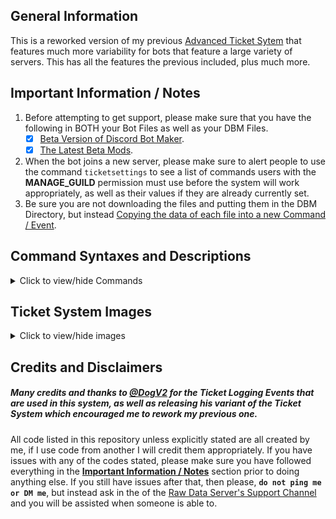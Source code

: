 ## General Information    
This is a reworked version of my previous [Advanced Ticket Sytem](https://github.com/zachdoug24/dbm-projects/tree/adv_ticket_sys) that features much more variability for bots that feature a large variety of servers. This has all the features the previous included, plus much more. 

## Important Information / Notes    

1. Before attempting to get support, please make sure that you have the following in BOTH your Bot Files as well as your DBM Files.
    - [x] [Beta Version of Discord Bot Maker](https://dbotmaker.io/forums/threads/how-to-join-the-beta-version-for-newbies-and-more.63/).
    - [x] [The Latest Beta Mods](https://github.com/Discord-Bot-Maker-Mods/DBM-Mods/tree/beta).
2. When the bot joins a new server, please make sure to alert people to use the command `ticketsettings` to see a list of commands users with the **MANAGE_GUILD** permission must use before the system will work appropriately, as well as their values if they are already currently set.    
3. Be sure you are not downloading the files and putting them in the DBM Directory, but instead [Copying the data of each file into a new Command / Event](https://media.discordapp.net/attachments/491714570058989569/491716398079541279/unknown.png).

## Command Syntaxes and Descriptions    
<details>
  <summary>Click to view/hide Commands</summary>
  <p>
<!--  -->
    
- **Creating a New Ticket** [`newticket.js`](/Ticket%20System/Commands/newticket.js)    
  _These commands will allow you to create a new ticket, either with no reason specified or with whatever you specify._    
  `newticket`, `new`, `createticket`, `newticket <reason>`, `new <reason>`, `createticket <reason>`    
  ####    
- **Closing a Ticket** [`closeticket.js`](/Ticket%20System/Commands/closeticket.js)    
(For users with full ticket permissions)    
_These commands must be run by users who have full permissions in the specific ticket channel this command is run in and will close the ticket after 15 minutes of no activity._    
`closeticket`, `close`, `closeticket <reason>`, `close <reason>`    
####    
- **Forceclosing a Ticket** [`forcecloseticket.js`](/Ticket%20System/Commands/forcecloseticket.js)    
(For the roles specified as support and managers)    
_These commands will instantly close the ticket channel it is used in._    
`forcecloseticket`, `forceclose`, `fclose`, `forcecloseticket <reason>`, `forceclose <reason>`, `fclose <reason>`    
####    
- **Adding a User to a Ticket** [`addticket.js`](/Ticket%20System/Commands/addticket.js)    
(Can only done by users with full ticket permissions)    
_This command will add a user to the ticket, either with full permissions which will enable them to do what the original creator could do, or with normal permissions which will only enable viewing and speaking in the channel. By default it adds them with normal permissions._    
`adduser <@user>`, `adduser <@user> normal`, `adduser <@user> full`
####    
- **Elevating the Ticket to Management Only** [`elevateticket.js`](/Ticket%20System/Commands/elevateticket.js)    
(For the roles specified as support and managers)    
_This command will cause users in the designated support team role to be unable to view the ticket anymore, thus making it for management only._    
`elevateticket`, `eticket`    
####    
- **Claiming a Ticket** [`claimticket.js`](/Ticket%20System/Commands/claimticket.js)    
(For the roles specified as support and managers)    
_This command will 'claim' a ticket, meaning that it is notifying the user that the member who ran the command will be the one primarily helping you with your issue. This still allows users with the support and manager roles to see and assist, however._    
`claimticket`, `cticket`    
####    
- **Setting the Tickets Category** [`setticketcategoryid.js`](/Ticket%20System/Commands/setticketcategoryid.js)    
(Only for users with "MANAGE_GUILD" permissions)    
_This will setup the category that tickets are sent to once created. This MUST be a category ID and it must be valid, else everything will break._    
`setticketcategoryid <Category ID>`, `settcatid <Category ID>`    
####    
- **Setting the Ticket Log** [`setticketlog.js`](/Ticket%20System/Commands/setticketlog.js)     
(Only for users with "MANAGE_GUILD" permissions)    
_This will set the channel that ticket creations, deletions and updates will be logged to._    
`setticketlog <#channel-name>`, `settlog <#channel-name>`        
####    
- **Setting the Post-Ticket Log File Log** [`setticketfilelog.js`](/Ticket%20System/Commands/setticketfilelog.js)    
(Only for users with "MANAGE_GUILD" permissions)    
_This sets which channel that closed ticket logs are sent to. This channel should be private, as it could contain personal information of the user._    
`setticketfilelog <#channel-name>`, `settfilelog <#channel-name>`    
####    
- **Setting the Ticket Manager Role** [`setticketmanager.js`](/Ticket%20System/Commands/setticketmanager.js)    
(Only for users with "MANAGE_GUILD" permissions)    
_This command sets the role that will act as a manager and oversee the support role._    
`setticketmanager <Role Name>`, `settmanager <Role Name>`
####    
- **Setting the Ticket Support Role** [`setticketsupport.js`](/Ticket%20System/Commands/setticketsupport.js)    
(Only for users with "MANAGE_GUILD" permissions)    
_This command sets the role that will act as the support team and assist users within the tickets._    
`setticketsupport <Role Name>`, `settsupport <Role Name>`    
####    
- **Viewing Current Ticket Settings** [`ticketsettings.js`](/Ticket%20System/Commands/ticketsettings.js)     
_It will show you the varying settings in the current server as well as their values._    
`ticketsettings`, `tsettings`    
####    
</p></details>
</p></details>

## Ticket System Images    
<details>
  <summary>Click to view/hide images</summary>
  <p>
<!--  -->
      
![Example 1](https://tell-me.why-am-i-he.re/SRkFx.gif "Example 1")    
![Example 2](https://tell-me.why-am-i-he.re/cRYuo.gif "Example 2")    
</p></details>
</p></details>

## Credits and Disclaimers
##### Many credits and thanks to [@DogV2](https://github.com/DogV2/) for the Ticket Logging Events that are used in this system, as well as releasing his variant of the Ticket System which encouraged me to rework my previous one.    
All code listed in this repository unless explicitly stated are all created by me, if I use code from another I will credit them appropriately. If you have issues with any of the codes stated, please make sure you have followed everything in the **[Important Information / Notes](/Ticket%20System/README.md#important-information--notes)** section prior to doing anything else. If you still have issues after that, then please, **`do not ping me or DM me`**, but instead ask in the of the [Raw Data Server's Support Channel](https://discord.gg/cW9zmCu) and you will be assisted when someone is able to.
